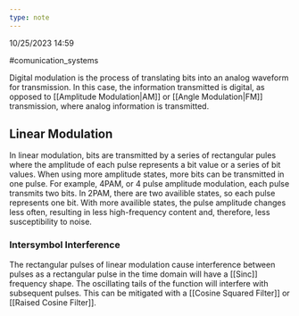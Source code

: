 ```yaml
---
type: note
---
```

10/25/2023 14:59

  #comunication_systems 


Digital modulation is the process of translating bits into an analog waveform for transmission. In this case, the information transmitted is digital, as opposed to [[Amplitude Modulation|AM]] or [[Angle Modulation|FM]] transmission, where analog information is transmitted.



## Linear Modulation
In linear modulation, bits are transmitted by a series of rectangular pules where the amplitude of each pulse represents a bit value or a series of bit values. When using more amplitude states, more bits can be transmitted in one pulse. For example, 4PAM, or 4 pulse amplitude modulation, each pulse transmits two bits. In 2PAM, there are two availible states, so each pulse represents one bit. With more availible states, the pulse amplitude changes less often, resulting in less high-frequency content and, therefore, less susceptibility to noise.

### Intersymbol Interference
The rectangular pulses of linear modulation cause interference between pulses as a rectangular pulse in the time domain will have a [[Sinc]] frequency shape. The oscillating tails of the function will interfere with subsequent pulses. This can be mitigated with a [[Cosine Squared Filter]] or [[Raised Cosine Filter]]. 